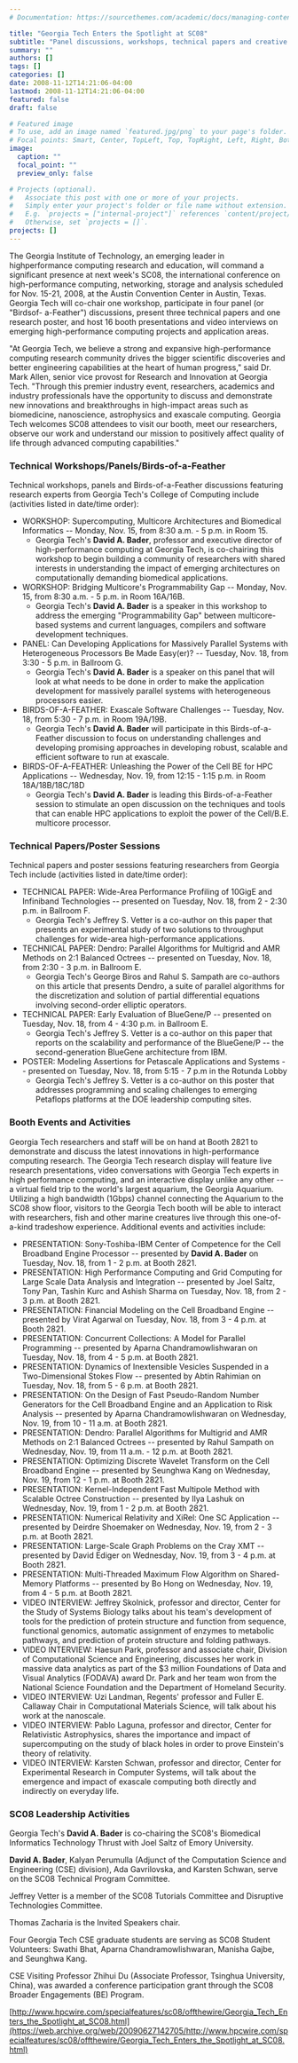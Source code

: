 ```yaml
---
# Documentation: https://sourcethemes.com/academic/docs/managing-content/

title: "Georgia Tech Enters the Spotlight at SC08"
subtitle: "Panel discussions, workshops, technical papers and creative booth displays round out significant presence at leading high-performance computing conference"
summary: ""
authors: []
tags: []
categories: []
date: 2008-11-12T14:21:06-04:00
lastmod: 2008-11-12T14:21:06-04:00
featured: false
draft: false

# Featured image
# To use, add an image named `featured.jpg/png` to your page's folder.
# Focal points: Smart, Center, TopLeft, Top, TopRight, Left, Right, BottomLeft, Bottom, BottomRight.
image:
  caption: ""
  focal_point: ""
  preview_only: false

# Projects (optional).
#   Associate this post with one or more of your projects.
#   Simply enter your project's folder or file name without extension.
#   E.g. `projects = ["internal-project"]` references `content/project/deep-learning/index.md`.
#   Otherwise, set `projects = []`.
projects: []
---
```


The Georgia Institute of Technology, an emerging leader in highperformance
computing research and education, will command a significant presence at next
week's SC08, the international conference on high-performance computing, networking,
storage and analysis scheduled for Nov. 15-21, 2008, at the Austin Convention Center in
Austin, Texas. Georgia Tech will co-chair one workshop, participate in four panel (or "Birdsof-
a-Feather") discussions, present three technical papers and one research poster, and host
16 booth presentations and video interviews on emerging high-performance computing
projects and application areas.

"At Georgia Tech, we believe a strong and expansive high-performance computing research
community drives the bigger scientific discoveries and better engineering capabilities at the
heart of human progress," said Dr. Mark Allen, senior vice provost for Research and
Innovation at Georgia Tech. "Through this premier industry event, researchers, academics
and industry professionals have the opportunity to discuss and demonstrate new innovations
and breakthroughs in high-impact areas such as biomedicine, nanoscience, astrophysics and
exascale computing. Georgia Tech welcomes SC08 attendees to visit our booth, meet our
researchers, observe our work and understand our mission to positively affect quality of life
through advanced computing capabilities."

### Technical Workshops/Panels/Birds-of-a-Feather ###

Technical workshops, panels and Birds-of-a-Feather discussions featuring research experts
from Georgia Tech's College of Computing include (activities listed in date/time order):

* WORKSHOP: Supercomputing, Multicore Architectures and Biomedical Informatics -- Monday, Nov. 15, from 8:30 a.m. - 5 p.m. in Room 15.
    * Georgia Tech's **David A. Bader**, professor and executive director of high-performance computing at Georgia Tech, is co-chairing this workshop to begin building a community of researchers with shared interests in understanding the impact of emerging architectures on computationally demanding biomedical applications.
* WORKSHOP: Bridging Multicore's Programmability Gap -- Monday, Nov. 15, from 8:30 a.m. - 5 p.m. in Room 16A/16B.
    * Georgia Tech's **David A. Bader** is a speaker in this workshop to address the emerging "Programmability Gap" between multicore-based systems and current languages, compilers and software development techniques.
* PANEL: Can Developing Applications for Massively Parallel Systems with Heterogeneous Processors Be Made Easy(er)? -- Tuesday, Nov. 18, from 3:30 - 5 p.m. in Ballroom G.
    * Georgia Tech's **David A. Bader** is a speaker on this panel that will look at what needs to be done in order to make the application development for massively parallel systems with heterogeneous processors easier.
* BIRDS-OF-A-FEATHER: Exascale Software Challenges -- Tuesday, Nov. 18, from 5:30 - 7 p.m. in Room 19A/19B.
    * Georgia Tech's **David A. Bader** will participate in this Birds-of-a-Feather discussion to focus on understanding challenges and developing promising approaches in developing robust, scalable and efficient software to run at exascale.
* BIRDS-OF-A-FEATHER: Unleashing the Power of the Cell BE for HPC Applications -- Wednesday, Nov. 19, from 12:15 - 1:15 p.m. in Room 18A/18B/18C/18D
    * Georgia Tech's **David A. Bader** is leading this Birds-of-a-Feather session to stimulate an open discussion on the techniques and tools that can enable HPC applications to exploit the power of the Cell/B.E. multicore processor.

### Technical Papers/Poster Sessions ###

Technical papers and poster sessions featuring researchers from Georgia Tech include
(activities listed in date/time order):

* TECHNICAL PAPER: Wide-Area Performance Profiling of 10GigE and Infiniband Technologies -- presented on Tuesday, Nov. 18, from 2 - 2:30 p.m. in Ballroom F.
    * Georgia Tech's Jeffrey S. Vetter is a co-author on this paper that presents an experimental study of two solutions to throughput challenges for wide-area high-performance applications.
* TECHNICAL PAPER: Dendro: Parallel Algorithms for Multigrid and AMR Methods on 2:1 Balanced Octrees -- presented on Tuesday, Nov. 18, from 2:30 - 3 p.m. in Ballroom E.
    * Georgia Tech's George Biros and Rahul S. Sampath are co-authors on this article that presents Dendro, a suite of parallel algorithms for the discretization and solution of partial differential equations involving second-order elliptic operators.
* TECHNICAL PAPER: Early Evaluation of BlueGene/P -- presented on Tuesday, Nov. 18, from 4 - 4:30 p.m. in Ballroom E.
    * Georgia Tech's Jeffrey S. Vetter is a co-author on this paper that reports on the scalability and performance of the BlueGene/P -- the second-generation BlueGene architecture from IBM.
* POSTER: Modeling Assertions for Petascale Applications and Systems -- presented on Tuesday, Nov. 18, from 5:15 - 7 p.m in the Rotunda Lobby
    * Georgia Tech's Jeffrey S. Vetter is a co-author on this poster that addresses programming and scaling challenges to emerging Petaflops platforms at the DOE leadership computing sites.

### Booth Events and Activities ###

Georgia Tech researchers and staff will be on hand at Booth 2821 to demonstrate and discuss
the latest innovations in high-performance computing research. The Georgia Tech research
display will feature live research presentations, video conversations with Georgia Tech
experts in high performance computing, and an interactive display unlike any other -- a
virtual field trip to the world's largest aquarium, the Georgia Aquarium. Utilizing a high
bandwidth (1Gbps) channel connecting the Aquarium to the SC08 show floor, visitors to the
Georgia Tech booth will be able to interact with researchers, fish and other marine creatures
live through this one-of-a-kind tradeshow experience. Additional events and activities
include:

* PRESENTATION: Sony-Toshiba-IBM Center of Competence for the Cell Broadband Engine Processor -- presented by **David A. Bader** on Tuesday, Nov. 18, from 1 - 2 p.m. at Booth 2821.
* PRESENTATION: High Performance Computing and Grid Computing for Large Scale Data Analysis and Integration -- presented by Joel Saltz, Tony Pan, Tashin Kurc and Ashish Sharma on Tuesday, Nov. 18, from 2 - 3 p.m. at Booth 2821.
* PRESENTATION: Financial Modeling on the Cell Broadband Engine -- presented by Virat Agarwal on Tuesday, Nov. 18, from 3 - 4 p.m. at Booth 2821.
* PRESENTATION: Concurrent Collections: A Model for Parallel Programming -- presented by Aparna Chandramowlishwaran on Tuesday, Nov. 18, from 4 - 5 p.m. at Booth 2821.
* PRESENTATION: Dynamics of Inextensible Vesicles Suspended in a Two-Dimensional Stokes Flow -- presented by Abtin Rahimian on Tuesday, Nov. 18, from 5 - 6 p.m. at Booth 2821.
* PRESENTATION: On the Design of Fast Pseudo-Random Number Generators for the Cell Broadband Engine and an Application to Risk Analysis -- presented by Aparna Chandramowlishwaran on Wednesday, Nov. 19, from 10 - 11 a.m. at Booth 2821.
* PRESENTATION: Dendro: Parallel Algorithms for Multigrid and AMR Methods on 2:1 Balanced Octrees -- presented by Rahul Sampath on Wednesday, Nov. 19, from 11 a.m. - 12 p.m. at Booth 2821.
* PRESENTATION: Optimizing Discrete Wavelet Transform on the Cell Broadband Engine -- presented by Seunghwa Kang on Wednesday, Nov. 19, from 12 - 1 p.m. at Booth 2821.
* PRESENTATION: Kernel-Independent Fast Multipole Method with Scalable Octree Construction -- presented by Ilya Lashuk on Wednesday, Nov. 19, from 1 - 2 p.m. at Booth 2821.
* PRESENTATION: Numerical Relativity and XiRel: One SC Application -- presented by Deirdre Shoemaker on Wednesday, Nov. 19, from 2 - 3 p.m. at Booth 2821.
* PRESENTATION: Large-Scale Graph Problems on the Cray XMT -- presented by David Ediger on Wednesday, Nov. 19, from 3 - 4 p.m. at Booth 2821.
* PRESENTATION: Multi-Threaded Maximum Flow Algorithm on Shared-Memory Platforms -- presented by Bo Hong on Wednesday, Nov. 19, from 4 - 5 p.m. at Booth 2821.
* VIDEO INTERVIEW: Jeffrey Skolnick, professor and director, Center for the Study of Systems Biology talks about his team's development of tools for the prediction of protein structure and function from sequence, functional genomics, automatic assignment of enzymes to metabolic pathways, and prediction of protein structure and folding pathways.
* VIDEO INTERVIEW: Haesun Park, professor and associate chair, Division of Computational Science and Engineering, discusses her work in massive data analytics as part of the $3 million Foundations of Data and Visual Analytics (FODAVA) award Dr. Park and her team won from the National Science Foundation and the Department of Homeland Security.
* VIDEO INTERVIEW: Uzi Landman, Regents' professor and Fuller E. Callaway Chair in Computational Materials Science, will talk about his work at the nanoscale.
* VIDEO INTERVIEW: Pablo Laguna, professor and director, Center for Relativistic Astrophysics, shares the importance and impact of supercomputing on the study of black holes in order to prove Einstein's theory of relativity.
* VIDEO INTERVIEW: Karsten Schwan, professor and director, Center for Experimental Research in Computer Systems, will talk about the emergence and impact of exascale computing both directly and indirectly on everyday life.

### SC08 Leadership Activities ###

Georgia Tech's **David A. Bader** is co-chairing the SC08's Biomedical Informatics Technology
Thrust with Joel Saltz of Emory University.

**David A. Bader**, Kalyan Perumulla (Adjunct of the Computation Science and Engineering
(CSE) division), Ada Gavrilovska, and Karsten Schwan, serve on the SC08 Technical Program
Committee.

Jeffrey Vetter is a member of the SC08 Tutorials Committee and Disruptive Technologies
Committee.

Thomas Zacharia is the Invited Speakers chair.

Four Georgia Tech CSE graduate students are serving as SC08 Student Volunteers: Swathi
Bhat, Aparna Chandramowlishwaran, Manisha Gajbe, and Seunghwa Kang.

CSE Visiting Professor Zhihui Du (Associate Professor, Tsinghua University, China), was
awarded a conference participation grant through the SC08 Broader Engagements (BE)
Program.

[http://www.hpcwire.com/specialfeatures/sc08/offthewire/Georgia_Tech_Enters_the_Spotlight_at_SC08.html](https://web.archive.org/web/20090627142705/http://www.hpcwire.com/specialfeatures/sc08/offthewire/Georgia_Tech_Enters_the_Spotlight_at_SC08.html)
